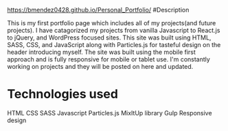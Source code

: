 https://bmendez0428.github.io/Personal_Portfolio/
#Description

This is my first portfolio page which includes all of my projects(and future projects). I have catagorized my projects from vanilla Javascript to React.js to jQuery, and WordPress focused sites. This site was built using HTML, SASS, CSS, and JavaScript along with Particles.js for tasteful design on the header introducing myself. The site was built using the mobile first approach and is fully responsive for mobile or tablet use. I'm constantly working on projects and they will be posted on here and updated.

# Technologies used

HTML
CSS
SASS
Javascript
Particles.js
MixItUp library
Gulp
Responsive design
